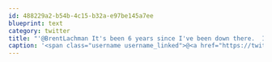 ```yaml
---
id: 488229a2-b54b-4c15-b32a-e97be145a7ee
blueprint: text
category: twitter
title: "'@BrentLachman It's been 6 years since I've been down there.  It's time for a road-trip :)"
caption: '<span class="username username_linked">@<a href="https://twitter.com/BrentLachman" title="Brent Lachman">BrentLachman</a></span> It''s been 6 years since I''ve been down there.  It''s time for a road-trip :)'
---
```

